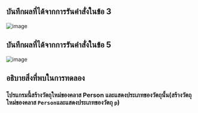 ## บันทึกผลที่ได้จากการรันคำสั่งในข้อ 3
![image](https://github.com/Sorawit255/03376836-OOP-2566-Lab-05/assets/144196505/fb495905-8658-4c85-b84d-284f5909e457)

## บันทึกผลที่ได้จากการรันคำสั่งในข้อ 5
![image](https://github.com/Sorawit255/03376836-OOP-2566-Lab-05/assets/144196505/8268e0ce-7104-4c0f-9f24-d76cba464794)

## อธิบายสิ่งที่พบในการทดลอง
### โปรแกรมนี้สร้างวัตถุใหม่ของคลาส Person และแสดงประเภทของวัตถุนั้น(สร้างวัตถุใหม่ของคลาส `Person`และแสดงประเภทของวัตถุ `p`)
